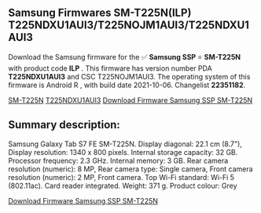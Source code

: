 <h2>Samsung Firmwares SM-T225N(ILP) T225NDXU1AUI3/T225NOJM1AUI3/T225NDXU1AUI3</h2>
Download the Samsung firmware for the ✅ <strong>Samsung SSP </strong> ⭐ <strong>SM-T225N</strong> with product code <strong>ILP</strong> . This firmware has version number PDA <strong>T225NDXU1AUI3</strong> and CSC T225NOJM1AUI3. The operating system of this firmware is Android R , with build date 2021-10-06. Changelist <strong>22351182</strong>.


[SM-T225N](https://samfirm.shop/samsung/model/SM-T225N)
[T225NDXU1AUI3](https://samfirm.shop/samsung/pda/T225NDXU1AUI3)
[Download Firmware Samsung SSP SM-T225N](https://samfirm.shop/samsung/firmware/463086)
<h2>Summary description:</h2>
<p>Samsung Galaxy Tab S7 FE SM-T225N. Display diagonal: 22.1 cm (8.7"), Display resolution: 1340 x 800 pixels. Internal storage capacity: 32 GB. Processor frequency: 2.3 GHz. Internal memory: 3 GB. Rear camera resolution (numeric): 8 MP, Rear camera type: Single camera, Front camera resolution (numeric): 2 MP, Front camera. Top Wi-Fi standard: Wi-Fi 5 (802.11ac). Card reader integrated. Weight: 371 g. Product colour: Grey</p>


[Download Firmware Samsung SSP SM-T225N](https://samfirm.shop/samsung/firmware/463086)
